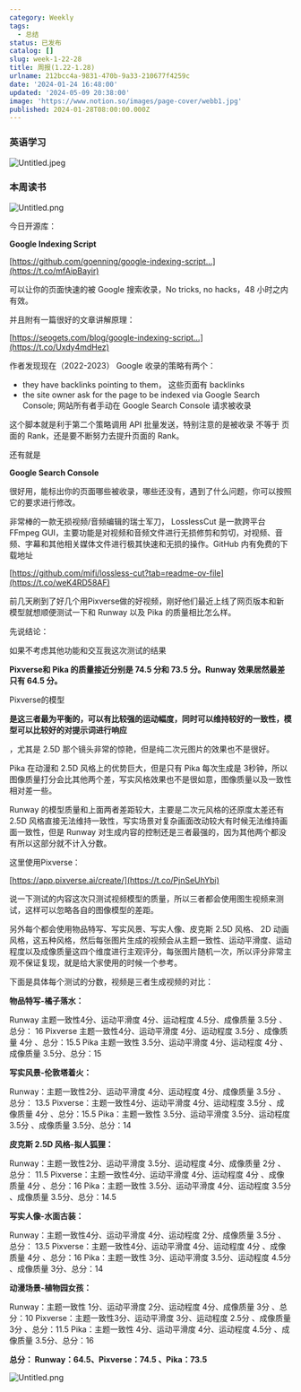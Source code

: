 ```yaml
---
category: Weekly
tags:
  - 总结
status: 已发布
catalog: []
slug: week-1-22-28
title: 周报(1.22-1.28)
urlname: 212bcc4a-9831-470b-9a33-210677f4259c
date: '2024-01-24 16:48:00'
updated: '2024-05-09 20:38:00'
image: 'https://www.notion.so/images/page-cover/webb1.jpg'
published: 2024-01-28T08:00:00.000Z
---
```


### 英语学习


![Untitled.jpeg](https://prod-files-secure.s3.us-west-2.amazonaws.com/5d24fe63-e567-4804-86f9-9fdc62e13082/13f89310-e18e-4344-b5f8-95c58ff07f1e/Untitled.jpeg?X-Amz-Algorithm=AWS4-HMAC-SHA256&X-Amz-Content-Sha256=UNSIGNED-PAYLOAD&X-Amz-Credential=ASIAZI2LB4666IG6M4RZ%2F20250323%2Fus-west-2%2Fs3%2Faws4_request&X-Amz-Date=20250323T053645Z&X-Amz-Expires=3600&X-Amz-Security-Token=IQoJb3JpZ2luX2VjEHMaCXVzLXdlc3QtMiJIMEYCIQCdbdBCLI8YfUcn%2BQ927kr22dGLJLf8kWFVJPa%2FxUhRPwIhAJnQQxlUodrIJdSNw5OA%2FCGEQFb2Ni9myxZJyAbPpXbuKogECMv%2F%2F%2F%2F%2F%2F%2F%2F%2F%2FwEQABoMNjM3NDIzMTgzODA1IgwbwwP3mXrB8rPOQN8q3AORA9Gu6aUsUSd037vhj8nNJZYU6OE6S3UlTQcmVwsKl0Xo6Rv29jZdQb7u75AG6puQpSskcLuWOut1apRhlNSfraRBKUxUlo3Dp%2Bw%2Fh3r3w4UW0J8aelYttFW6uDwXMugR8dug8a0MwaEeCaZRzD3tyHfuzUcziXlzr4jdhP%2B%2BXC6As3YfL8D%2F2tqVzgLn8HOvuJtmhwYnAKUT0kl2mrmOpvA%2Bv%2BN5BQzJ3UEiSOYEpV1B72wGcvDH%2BQpqNBZkRiN9Lzu%2BDBdLJjP3NHpwAPD%2B1LNbzho9O5MIzm0lsa83kg1kc2UyuVW%2Bok7FLarMXOhM5W1%2FKBPO1VyizOxMDhHqD4yx0AdBSnZprkQarbKxwg%2BTrgTjT6SesZ2iRWHl5dILOcB%2BgOH4Rksr6p%2FVkNQY%2BiteLprNF5SF2PkogD8l0auU87kC2uRRRfASzZOGQU33Qec6gvYi83kDCbrPzTPm83K84rfpnU8SHMN7lHa6PsQ5toGfQ4%2FgZxDQjqQyfQapNz6wpbwfMsSbVhSKOEUCzcXY3skYW5YVLKd71Qh8PIg7JXtgQdioN%2BOxOSWlRyFIlzroS87fpoXTrxlHepCAr1huNyoETRjz%2BdzHR8lcrNRyddY%2Fzzze9nYChTDc4P2%2BBjqkATnyZkva7JnoF8re6eZwWI4%2F%2Bj96PtxQHAhRGmkskHYbRzfTSwEQ3mC0d2E2xfxdAWz5vwM8sBWINH3mUx%2FwRNndOGYvjBvBXTGKOtURpqvm5Myv1i0Vm1oVoh4cfQQ8Kv2lIdKkQhMbsWSuNzPrOiGGERNI%2FMtS2Jn8ncViwyJlnwmJrVXYdWgAH%2BETJ0j71vk0UF8JRrjv5YsbjS%2F29G%2FNmMO6&X-Amz-Signature=187e1fdb076df32f5884d1f1e3bb513f0d6cca91d6012212fc3477660610ca35&X-Amz-SignedHeaders=host&x-id=GetObject)


### 本周读书


![Untitled.png](https://prod-files-secure.s3.us-west-2.amazonaws.com/5d24fe63-e567-4804-86f9-9fdc62e13082/4230a01f-03e6-45a7-9f78-5892b7e77e85/Untitled.png?X-Amz-Algorithm=AWS4-HMAC-SHA256&X-Amz-Content-Sha256=UNSIGNED-PAYLOAD&X-Amz-Credential=ASIAZI2LB4666IG6M4RZ%2F20250323%2Fus-west-2%2Fs3%2Faws4_request&X-Amz-Date=20250323T053645Z&X-Amz-Expires=3600&X-Amz-Security-Token=IQoJb3JpZ2luX2VjEHMaCXVzLXdlc3QtMiJIMEYCIQCdbdBCLI8YfUcn%2BQ927kr22dGLJLf8kWFVJPa%2FxUhRPwIhAJnQQxlUodrIJdSNw5OA%2FCGEQFb2Ni9myxZJyAbPpXbuKogECMv%2F%2F%2F%2F%2F%2F%2F%2F%2F%2FwEQABoMNjM3NDIzMTgzODA1IgwbwwP3mXrB8rPOQN8q3AORA9Gu6aUsUSd037vhj8nNJZYU6OE6S3UlTQcmVwsKl0Xo6Rv29jZdQb7u75AG6puQpSskcLuWOut1apRhlNSfraRBKUxUlo3Dp%2Bw%2Fh3r3w4UW0J8aelYttFW6uDwXMugR8dug8a0MwaEeCaZRzD3tyHfuzUcziXlzr4jdhP%2B%2BXC6As3YfL8D%2F2tqVzgLn8HOvuJtmhwYnAKUT0kl2mrmOpvA%2Bv%2BN5BQzJ3UEiSOYEpV1B72wGcvDH%2BQpqNBZkRiN9Lzu%2BDBdLJjP3NHpwAPD%2B1LNbzho9O5MIzm0lsa83kg1kc2UyuVW%2Bok7FLarMXOhM5W1%2FKBPO1VyizOxMDhHqD4yx0AdBSnZprkQarbKxwg%2BTrgTjT6SesZ2iRWHl5dILOcB%2BgOH4Rksr6p%2FVkNQY%2BiteLprNF5SF2PkogD8l0auU87kC2uRRRfASzZOGQU33Qec6gvYi83kDCbrPzTPm83K84rfpnU8SHMN7lHa6PsQ5toGfQ4%2FgZxDQjqQyfQapNz6wpbwfMsSbVhSKOEUCzcXY3skYW5YVLKd71Qh8PIg7JXtgQdioN%2BOxOSWlRyFIlzroS87fpoXTrxlHepCAr1huNyoETRjz%2BdzHR8lcrNRyddY%2Fzzze9nYChTDc4P2%2BBjqkATnyZkva7JnoF8re6eZwWI4%2F%2Bj96PtxQHAhRGmkskHYbRzfTSwEQ3mC0d2E2xfxdAWz5vwM8sBWINH3mUx%2FwRNndOGYvjBvBXTGKOtURpqvm5Myv1i0Vm1oVoh4cfQQ8Kv2lIdKkQhMbsWSuNzPrOiGGERNI%2FMtS2Jn8ncViwyJlnwmJrVXYdWgAH%2BETJ0j71vk0UF8JRrjv5YsbjS%2F29G%2FNmMO6&X-Amz-Signature=0218b16f6a3880d10cc84756261a8c572ad195b9bd54a94a8f1988acb833cded&X-Amz-SignedHeaders=host&x-id=GetObject)


今日开源库：


**Google Indexing Script**


[https://github.com/goenning/google-indexing-script…](https://t.co/mfAipBayir)


可以让你的页面快速的被 Google 搜索收录，No tricks, no hacks，48 小时之内有效。

并且附有一篇很好的文章讲解原理：


[https://seogets.com/blog/google-indexing-script…](https://t.co/Uxdy4mdHez)


作者发现现在（2022-2023） Google 收录的策略有两个：

- they have backlinks pointing to them， 这些页面有 backlinks
- the site owner ask for the page to be indexed via Google Search Console; 网站所有者手动在 Google Search Console 请求被收录

这个脚本就是利于第二个策略调用 API 批量发送，特别注意的是被收录 不等于 页面的 Rank，还是要不断努力去提升页面的 Rank。

还有就是


**Google Search Console**


很好用，能标出你的页面哪些被收录，哪些还没有，遇到了什么问题，你可以按照它的要求进行修改。


非常棒的一款无损视频/音频编辑的瑞士军刀， LosslessCut 是一款跨平台 FFmpeg GUI，主要功能是对视频和音频文件进行无损修剪和剪切，对视频、音频、字幕和其他相关媒体文件进行极其快速和无损的操作。GitHub 内有免费的下载地址


[https://github.com/mifi/lossless-cut?tab=readme-ov-file](https://t.co/weK4RD58AF)


前几天刷到了好几个用Pixverse做的好视频，刚好他们最近上线了网页版本和新模型就想顺便测试一下和 Runway 以及 Pika 的质量相比怎么样。

先说结论：

如果不考虑其他功能和交互我这次测试的结果


**Pixverse和 Pika 的质量接近分别是 74.5 分和 73.5 分。Runway 效果居然最差只有 64.5 分。**


Pixverse的模型


**是这三者最为平衡的，可以有比较强的运动幅度，同时可以维持较好的一致性，模型可以比较好的对提示词进行响应**


，尤其是 2.5D 那个镜头非常的惊艳，但是纯二次元图片的效果也不是很好。

Pika 在动漫和 2.5D 风格上的优势巨大，但是只有 Pika 每次生成是 3秒钟，所以图像质量打分会比其他两个差，写实风格效果也不是很如意，图像质量以及一致性相对差一些。

Runway 的模型质量和上面两者差距较大，主要是二次元风格的还原度太差还有 2.5D 风格直接无法维持一致性，写实场景对复杂画面改动较大有时候无法维持画面一致性，但是 Runway 对生成内容的控制还是三者最强的，因为其他两个都没有所以这部分就不计入分数。

这里使用Pixverse：


[https://app.pixverse.ai/create/](https://t.co/PjnSeUhYbi)


说一下测试的内容这次只测试视频模型的质量，所以三者都会使用图生视频来测试，这样可以忽略各自的图像模型的差距。

另外每个都会使用物品特写、写实风景、写实人像、皮克斯 2.5D 风格、 2D 动画风格，这五种风格，然后每张图片生成的视频会从主题一致性、运动平滑度、运动程度以及成像质量这四个维度进行主观评分，每张图片随机一次，所以评分非常主观不保证复现，就是给大家使用的时候一个参考。

下面是具体每个测试的分数，视频是三者生成视频的对比：


**物品特写-橘子落水：**


Runway   主题一致性4分、运动平滑度 4分、运动程度 4.5分、成像质量 3.5分 、总分： 16
Pixverse 主题一致性4分、运动平滑度 4分、运动程度 3.5分 、成像质量 4分 、总分：15.5
Pika 主题一致性 3.5分、运动平滑度 4分、运动程度 4分 、成像质量 3.5分、总分：15


**写实风景-伦敦塔着火：**


Runway：主题一致性2分、运动平滑度 4分、运动程度 4分、成像质量 3.5分 、总分： 13.5
Pixverse：主题一致性4分、运动平滑度 4分、运动程度 3.5分 、成像质量 4分 、总分：15.5
Pika：主题一致性 3.5分、运动平滑度 3.5分、运动程度 3.5分 、成像质量 3.5分、总分：14


**皮克斯 2.5D 风格-拟人狐狸：**


Runway：主题一致性2分、运动平滑度 3.5分、运动程度 4分、成像质量 2分 、总分： 11.5
Pixverse：主题一致性4分、运动平滑度 4分、运动程度 4分 、成像质量 4分 、总分：16
Pika：主题一致性 3.5分、运动平滑度 4分、运动程度 3.5分 、成像质量 3.5分、总分：14.5


**写实人像-水面古装：**


Runway：主题一致性4分、运动平滑度 4分、运动程度 2分、成像质量 3.5分 、总分： 13.5
Pixverse：主题一致性4分、运动平滑度 4分、运动程度 4分 、成像质量 4分 、总分：16
Pika：主题一致性 3分、运动平滑度 3.5分、运动程度 4.5分 、成像质量 3分、总分：14


**动漫场景-植物园女孩：**


Runway：主题一致性 1分、运动平滑度 2分、运动程度 4分、成像质量 3分 、总分：10
Pixverse：主题一致性3分、运动平滑度 3分、运动程度 2.5分 、成像质量 3分 、总分：11.5
Pika：主题一致性 4分、运动平滑度 4分、运动程度 4.5分 、成像质量 3.5分、总分：16


**总分： Runway：64.5、Pixverse：74.5 、Pika：73.5**


![Untitled.png](https://prod-files-secure.s3.us-west-2.amazonaws.com/5d24fe63-e567-4804-86f9-9fdc62e13082/8e04e5ad-2b05-4144-8058-53bf010acfd3/Untitled.png?X-Amz-Algorithm=AWS4-HMAC-SHA256&X-Amz-Content-Sha256=UNSIGNED-PAYLOAD&X-Amz-Credential=ASIAZI2LB4666IG6M4RZ%2F20250323%2Fus-west-2%2Fs3%2Faws4_request&X-Amz-Date=20250323T053645Z&X-Amz-Expires=3600&X-Amz-Security-Token=IQoJb3JpZ2luX2VjEHMaCXVzLXdlc3QtMiJIMEYCIQCdbdBCLI8YfUcn%2BQ927kr22dGLJLf8kWFVJPa%2FxUhRPwIhAJnQQxlUodrIJdSNw5OA%2FCGEQFb2Ni9myxZJyAbPpXbuKogECMv%2F%2F%2F%2F%2F%2F%2F%2F%2F%2FwEQABoMNjM3NDIzMTgzODA1IgwbwwP3mXrB8rPOQN8q3AORA9Gu6aUsUSd037vhj8nNJZYU6OE6S3UlTQcmVwsKl0Xo6Rv29jZdQb7u75AG6puQpSskcLuWOut1apRhlNSfraRBKUxUlo3Dp%2Bw%2Fh3r3w4UW0J8aelYttFW6uDwXMugR8dug8a0MwaEeCaZRzD3tyHfuzUcziXlzr4jdhP%2B%2BXC6As3YfL8D%2F2tqVzgLn8HOvuJtmhwYnAKUT0kl2mrmOpvA%2Bv%2BN5BQzJ3UEiSOYEpV1B72wGcvDH%2BQpqNBZkRiN9Lzu%2BDBdLJjP3NHpwAPD%2B1LNbzho9O5MIzm0lsa83kg1kc2UyuVW%2Bok7FLarMXOhM5W1%2FKBPO1VyizOxMDhHqD4yx0AdBSnZprkQarbKxwg%2BTrgTjT6SesZ2iRWHl5dILOcB%2BgOH4Rksr6p%2FVkNQY%2BiteLprNF5SF2PkogD8l0auU87kC2uRRRfASzZOGQU33Qec6gvYi83kDCbrPzTPm83K84rfpnU8SHMN7lHa6PsQ5toGfQ4%2FgZxDQjqQyfQapNz6wpbwfMsSbVhSKOEUCzcXY3skYW5YVLKd71Qh8PIg7JXtgQdioN%2BOxOSWlRyFIlzroS87fpoXTrxlHepCAr1huNyoETRjz%2BdzHR8lcrNRyddY%2Fzzze9nYChTDc4P2%2BBjqkATnyZkva7JnoF8re6eZwWI4%2F%2Bj96PtxQHAhRGmkskHYbRzfTSwEQ3mC0d2E2xfxdAWz5vwM8sBWINH3mUx%2FwRNndOGYvjBvBXTGKOtURpqvm5Myv1i0Vm1oVoh4cfQQ8Kv2lIdKkQhMbsWSuNzPrOiGGERNI%2FMtS2Jn8ncViwyJlnwmJrVXYdWgAH%2BETJ0j71vk0UF8JRrjv5YsbjS%2F29G%2FNmMO6&X-Amz-Signature=167a3ed5fe34e2e3804d3d86164caab977b80d92ea72e76746d88619f7b25b7e&X-Amz-SignedHeaders=host&x-id=GetObject)

